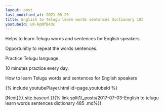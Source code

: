 ```yaml
---
layout: post
last_modified_at: 2021-03-29
title: English to Telugu learn words sentences dictionary 105 
youtubeId: uK-kpNfB43c
---
```

 
 
Helps to learn Telugu words and sentences for English speakers.

Opportunitiy to repeat the words sentences. 

Practice Telugu language. 
 
10 minutes practice every day. 
 
How to learn Telugu words and sentences for English speakers 
 
{% include youtubePlayer.html id=page.youtubeId %}
 
 
[Next]({{ site.baseurl }}{% link  split1/_posts/2017-07-03-English to telugu learn words sentences dictionary 485 .md%})
 
